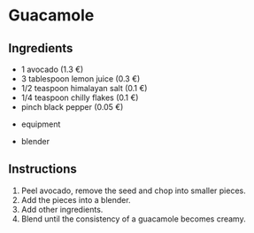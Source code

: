 
# Guacamole

## Ingredients
* 1 avocado (1.3 €)
* 3 tablespoon lemon juice (0.3 €)
* 1/2 teaspoon himalayan salt (0.1 €)
* 1/4 teaspoon chilly flakes (0.1 €)
* pinch black pepper (0.05 €)

- equipment
* blender

## Instructions
1. Peel avocado, remove the seed and chop into smaller pieces.
2. Add the pieces into a blender.
3. Add other ingredients.
4. Blend until the consistency of a guacamole becomes creamy.

